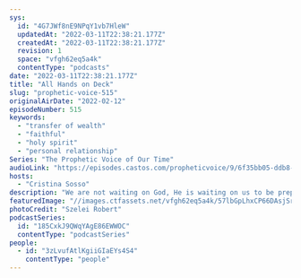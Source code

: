 ```yaml
---
sys:
  id: "4G7JWf8nE9NPqY1vb7HleW"
  updatedAt: "2022-03-11T22:38:21.177Z"
  createdAt: "2022-03-11T22:38:21.177Z"
  revision: 1
  space: "vfgh62eq5a4k"
  contentType: "podcasts"
date: "2022-03-11T22:38:21.177Z"
title: "All Hands on Deck"
slug: "prophetic-voice-515"
originalAirDate: "2022-02-12"
episodeNumber: 515
keywords:
  - "transfer of wealth"
  - "faithful"
  - "holy spirit"
  - "personal relationship"
Series: "The Prophetic Voice of Our Time"
audioLink: "https://episodes.castos.com/propheticvoice/9/6f35bb05-ddb8-4dc7-94bf-4582e228239d/02-12-13-22-The-Prophetic-Voice-of-our-Time-mixdown-.mp3"
hosts:
  - "Cristina Sosso"
description: "We are not waiting on God, He is waiting on us to be prepared. Ask yourself, if things manifested, are you ready? Would you be able to handle it? We need to let the Holy Spirit be our teacher, and cast away what we have learned from the world."
featuredImage: "//images.ctfassets.net/vfgh62eq5a4k/57lbGpLhxCP66DAsjSrTTy/a117524ba5b7aa5e5d124ed240f6d64d/pexels-szelei-robert-1482193__1_.jpg"
photoCredit: "Szelei Robert"
podcastSeries:
  id: "185CxkJ9QWqYAgE86EWWOC"
  contentType: "podcastSeries"
people:
  - id: "3zLvufAtlKgiiGIaEYs4S4"
    contentType: "people"
---
```

